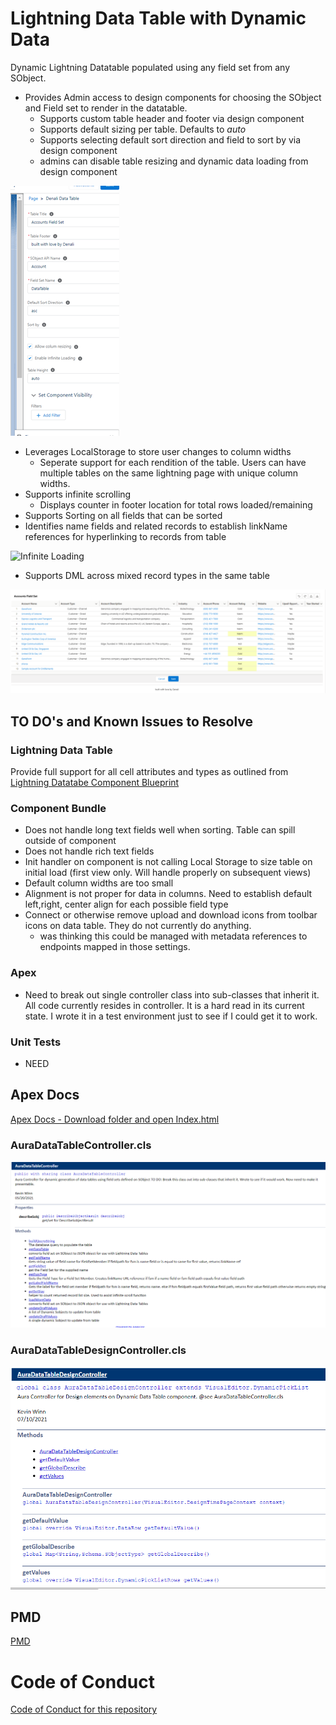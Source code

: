 # Lightning Data Table with Dynamic Data
Dynamic Lightning Datatable populated using any field set from any SObject.
- Provides Admin access to design components for choosing the SObject and Field set to render in the datatable.
    - Supports custom table header and footer via design component
    - Supports default sizing per table.  Defaults to <i>auto</i>
    - Supports selecting default sort direction and field to sort by via design component
    - admins can disable table resizing and dynamic data loading from design component

![Design Component](design_component.png?raw=true "Design Component")


- Leverages LocalStorage to store user changes to column widths
    - Seperate support for each rendition of the table.  Users can have multiple tables on the same lightning page with unique column widths.
- Supports infinite scrolling
    - Displays counter in footer location for total rows loaded/remaining
- Supports Sorting on all fields that can be sorted
- Identifies name fields and related records to establish linkName references for hyperlinking to records from table

![Infinite Loading](infinitescroll.gif?raw=true "Infinite Scroll")


- Supports DML across mixed record types in the same table

![DML](dml.png?raw=true "DML")


## TO DO's and Known Issues to Resolve

### Lightning Data Table
Provide full support for all cell attributes and types as outlined from [Lightning Datatabe Component Blueprint](https://developer.salesforce.com/docs/component-library/bundle/lightning-datatable/documentation "Component Bluerint")

### Component Bundle
- Does not handle long text fields well when sorting.  Table can spill outside of component
- Does not handle rich text fields
- Init handler on component is not calling Local Storage to size table on initial load (first view only.  Will handle properly on subsequent views)
- Default column widths are too small
- Alignment is not proper for data in columns.  Need to establish default left,right, center align for each possible field type
- Connect or otherwise remove upload and download icons from toolbar icons on data table.  They do not currently do anything.
    - was thinking this could be managed with metadata references to endpoints mapped in those settings.

### Apex
- Need to break out single controller class into sub-classes that inherit it.  All code currently resides in controller.  It is a hard read in its current state.  I wrote it in a test environment just to see if I could get it to work.

### Unit Tests
- NEED

## Apex Docs
[Apex Docs - Download folder and open Index.html](./ApexDocumentation/ "Apex Docs")
### AuraDataTableController.cls
![AuraDataTableController.cls](AuraDataTableController.png?raw=true "Aura DataTable Controller")

### AuraDataTableDesignController.cls
![AuraDataTableDesignController.cls](AuraDataTableDesignController.png?raw=true "Aura DataTable Design Controller")

## PMD
[PMD](./PMD "PMD")

# Code of Conduct
[Code of Conduct for this repository](./CODE_OF_CONDUCT.md "Code of Conduct")
